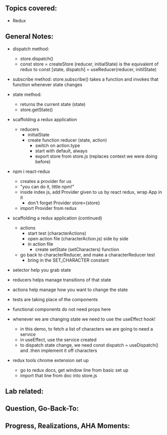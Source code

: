 ## Topics covered:
- Redux

## General Notes:

- dispatch method:
    - store.dispatch()
    - const store = createStore (reducer, initialState) is the equivalent of redux to const [state, dispatch] = useReducer(reducer, initilState)
- subscribe method:
    store.subscribe() takes a function and invokes that function whenever state changes

- state method:
    - returns the current state (state)
    - store.getState()

- scaffolding a redux application
    - reducers 
        - initialState
        - create function reducer (state, action)
            - switch on action.type
            - start with default, always
            - export store from store.js (replaces context we were doing before)
- npm i react-redux
    - creates a provider for us
    - "you can do it, little npm!"
    - inside index js, add Provider given to us by react redux, wrap App in it
        - don't forget Provider store={store}
    - import Provider from redux 
- scaffolding a redux application (continued)
    - actions
        - start test (characterActions)
        - open action file (characterAction.js) side by side 
        - in action file
            - create setState (setCharacters) function
    - go back to characterReducer, and make a characterReducer test
        - bring in the SET_CHARACTER constant
- selector help you grab state
- reducers helps manage transitions of that state
- actions help manage how you want to change the state 
- tests are taking place of the components 
- functional components do not need props here
- whenever we are changing state we need to use the useEffect hook!
    - in this demo, to fetch a list of characters we are going to need a service 
    - in useEffect, use the service created
    - to dispatch state change, we need const dispatch = useDispatch() and .then implement it off characters 
- redux tools chrome extension set up
    - go to redux docs, get window line from basic set up 
    - import that line from doc into store.js
## Lab related:

## Question, Go-Back-To:

## Progress, Realizations, AHA Moments: